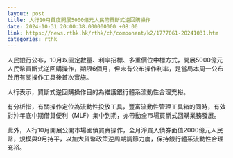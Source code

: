```yaml
---
layout: post
title: 人行10月首度開展5000億元人民幣買斷式逆回購操作
date: 2024-10-31 20:00:38.000000000 +08:00
link: https://news.rthk.hk/rthk/ch/component/k2/1777061-20241031.htm
categories: rthk
---
```


人民銀行公布，10月以固定數量、利率招標、多重價位中標方式，開展5000億元人民幣買斷式逆回購操作，期限6個月，但未有公布操作利率，是當局本周一公布啟用有關操作工具後首次實施。

人行表示，買斷式逆回購操作目的為維護銀行體系流動性合理充裕。

有分析指，有關操作定位為流動性投放工具，豐富流動性管理工具箱的同時，有效對沖年底中期借貸便利（MLF）集中到期，亦帶動全市場買斷式回購業務發展。

此外，人行10月開展公開市場國債買賣操作，全月淨買入債券面值2000億元人民幣，規模與9月持平，以加大貨幣政策逆周期調節力度，保持銀行體系流動性合理充裕。
